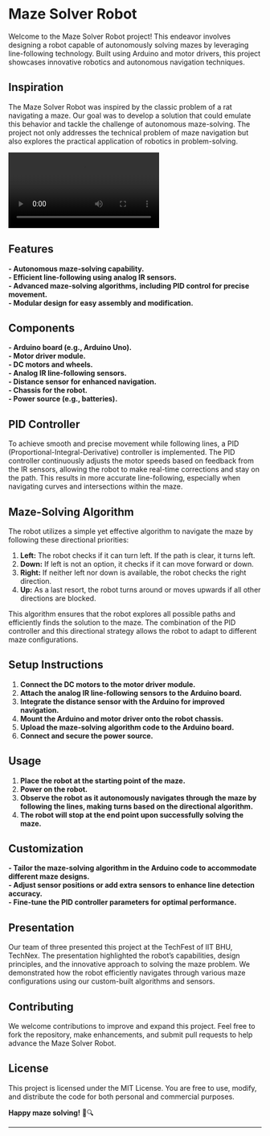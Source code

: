 # Maze Solver Robot

Welcome to the Maze Solver Robot project! This endeavor involves designing a robot capable of autonomously solving mazes by leveraging line-following technology. Built using Arduino and motor drivers, this project showcases innovative robotics and autonomous navigation techniques.

## Inspiration

The Maze Solver Robot was inspired by the classic problem of a rat navigating a maze. Our goal was to develop a solution that could emulate this behavior and tackle the challenge of autonomous maze-solving. The project not only addresses the technical problem of maze navigation but also explores the practical application of robotics in problem-solving.

![Alt Text](MAZE-SOLVER.mp4)

## Features

**- Autonomous maze-solving capability.**  
**- Efficient line-following using analog IR sensors.**  
**- Advanced maze-solving algorithms, including PID control for precise movement.**  
**- Modular design for easy assembly and modification.**  

## Components

**- Arduino board (e.g., Arduino Uno).**  
**- Motor driver module.**  
**- DC motors and wheels.**  
**- Analog IR line-following sensors.**  
**- Distance sensor for enhanced navigation.**  
**- Chassis for the robot.**  
**- Power source (e.g., batteries).**  

## PID Controller

To achieve smooth and precise movement while following lines, a PID (Proportional-Integral-Derivative) controller is implemented. The PID controller continuously adjusts the motor speeds based on feedback from the IR sensors, allowing the robot to make real-time corrections and stay on the path. This results in more accurate line-following, especially when navigating curves and intersections within the maze.


## Maze-Solving Algorithm

The robot utilizes a simple yet effective algorithm to navigate the maze by following these directional priorities:

1. **Left:** The robot checks if it can turn left. If the path is clear, it turns left.
2. **Down:** If left is not an option, it checks if it can move forward or down.
3. **Right:** If neither left nor down is available, the robot checks the right direction.
4. **Up:** As a last resort, the robot turns around or moves upwards if all other directions are blocked.

This algorithm ensures that the robot explores all possible paths and efficiently finds the solution to the maze. The combination of the PID controller and this directional strategy allows the robot to adapt to different maze configurations.

## Setup Instructions

1. **Connect the DC motors to the motor driver module.**  
2. **Attach the analog IR line-following sensors to the Arduino board.**  
3. **Integrate the distance sensor with the Arduino for improved navigation.**  
4. **Mount the Arduino and motor driver onto the robot chassis.**  
5. **Upload the maze-solving algorithm code to the Arduino board.**  
6. **Connect and secure the power source.**  

## Usage

1. **Place the robot at the starting point of the maze.**  
2. **Power on the robot.**  
3. **Observe the robot as it autonomously navigates through the maze by following the lines, making turns based on the directional algorithm.**  
4. **The robot will stop at the end point upon successfully solving the maze.**  

## Customization

**- Tailor the maze-solving algorithm in the Arduino code to accommodate different maze designs.**  
**- Adjust sensor positions or add extra sensors to enhance line detection accuracy.**  
**- Fine-tune the PID controller parameters for optimal performance.**  

## Presentation

Our team of three presented this project at the TechFest of IIT BHU, TechNex. The presentation highlighted the robot’s capabilities, design principles, and the innovative approach to solving the maze problem. We demonstrated how the robot efficiently navigates through various maze configurations using our custom-built algorithms and sensors.

## Contributing

We welcome contributions to improve and expand this project. Feel free to fork the repository, make enhancements, and submit pull requests to help advance the Maze Solver Robot.

## License

This project is licensed under the MIT License. You are free to use, modify, and distribute the code for both personal and commercial purposes.


**Happy maze solving!** 🤖🔍

---
